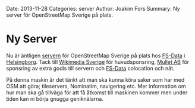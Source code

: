 Date: 2013-11-28
Categories: server
Author: Joakim Fors
Summary: Ny server för OpenStreetMap Sverige på plats.

# Ny Server

Nu är äntligen [servern](http://wiki.openstreetmap.org/wiki/WikiProject_Sweden/Server) för OpenStreetMap Sverige på plats hos [FS-Data](http://fsdata.se) i [Helsingborg](http://www.openstreetmap.org/#map=16/56.0464/12.6926). Tack till [Wikimedia Sverige](http://wikimedia.se) för huvudsponsring, [Mullet AB](http://mullet.se) för sponsring av extra godis till servern och [FS-Data](http://fsdata.se) colocation och nät.

På denna maskin är det tänkt att man ska kunna köra saker som har med OSM att göra; tileservers, Nominatim, navigering etc. Mer information om hur man ska gå tillväga för att få åtkomst till maskinen kommer men under tiden kan ni börja gnugga geniknälarna.


